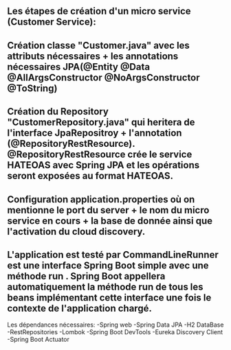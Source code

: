 Les étapes de création d'un micro service (Customer Service):
------------------------------
Création classe "Customer.java" avec les attributs nécessaires +  les annotations nécessaires JPA(@Entity
@Data @AllArgsConstructor
@NoArgsConstructor @ToString)
------------------------------
Création du Repository "CustomerRepository.java" qui heritera de l'interface JpaRepositroy + l'annotation (@RepositoryRestResource).
@RepositoryRestResource crée le service HATEOAS avec Spring JPA et les opérations seront exposées au format HATEOAS.
------------------------------
Configuration application.properties où on mentionne le port du server + le nom du micro service en cours + la base de donnée ainsi que l'activation du cloud discovery.
------------------------------
L'application est testé par CommandLineRunner est une interface Spring Boot simple avec une méthode run . 
Spring Boot appellera automatiquement la méthode run de tous les beans implémentant cette interface une fois le contexte de l'application chargé.
------------------------------
Les dépendances nécessaires:
-Spring web
-Spring Data JPA
-H2 DataBase
-RestRepositories
-Lombok
-Spring Boot DevTools
-Eureka Discovery Client
-Spring Boot Actuator
